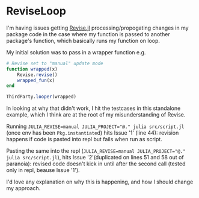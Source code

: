 # ReviseLoop

I'm having issues getting [Revise.jl](https://github.com/timholy/Revise.jl) processing/propogating changes in my package code in the case where my function is passed to another package's function, which basically runs my function on loop.

My initial solution was to pass in a wrapper function e.g.

```julia
# Revise set to "manual" update mode
function wrapped(x)
    Revise.revise()
    wrapped_fun(x)
end

ThirdParty.looper(wrapped)
```

In looking at why that didn't work, I hit the testcases in this standalone example, which I think are at the root of my misunderstanding of Revise.

Running `JULIA_REVISE=manual JULIA_PROJECT="@." julia src/script.jl` (once env has been `Pkg.instantiate`d) hits Issue '1' (line 44): revision happens if code is pasted into repl but fails when run as script.

Pasting the same into the repl (`JULIA_REVISE=manual JULIA_PROJECT="@." julia src/script.jl`), hits Issue '2'(duplicated on lines 51 and 58 out of paranoia): revised code doesn't kick in until after the second call (tested only in repl, beause Issue '1').

I'd love any explanation on why this is happening, and how I should change my approach.
